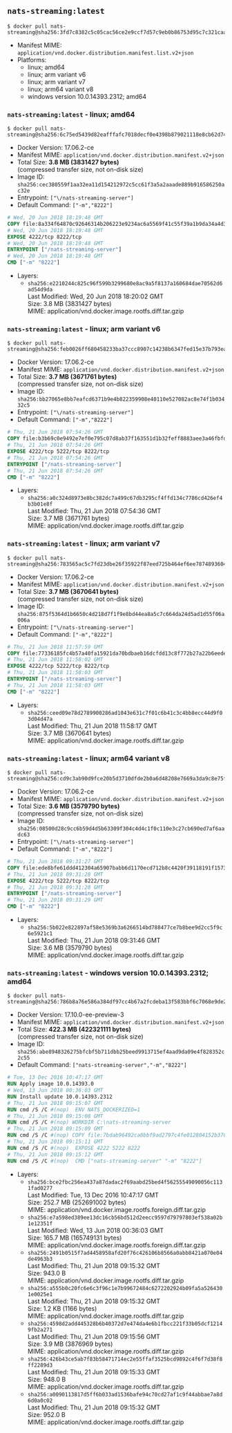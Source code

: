 ## `nats-streaming:latest`

```console
$ docker pull nats-streaming@sha256:3fd7c8382c5c05cac56ce2e9ccf7d57c9eb0b86753d95c7c321caa0314dec043
```

-	Manifest MIME: `application/vnd.docker.distribution.manifest.list.v2+json`
-	Platforms:
	-	linux; amd64
	-	linux; arm variant v6
	-	linux; arm variant v7
	-	linux; arm64 variant v8
	-	windows version 10.0.14393.2312; amd64

### `nats-streaming:latest` - linux; amd64

```console
$ docker pull nats-streaming@sha256:6c75ed5439d82eafffafc7018decf0e4398b879021118e8cb62d742bde70652a
```

-	Docker Version: 17.06.2-ce
-	Manifest MIME: `application/vnd.docker.distribution.manifest.v2+json`
-	Total Size: **3.8 MB (3831427 bytes)**  
	(compressed transfer size, not on-disk size)
-	Image ID: `sha256:cec380559f1aa32ea11d154212972c5cc61f3a5a2aaade889b916586250ac32e`
-	Entrypoint: `["\/nats-streaming-server"]`
-	Default Command: `["-m","8222"]`

```dockerfile
# Wed, 20 Jun 2018 18:19:48 GMT
COPY file:8a334f64870c92646314b206223e9234ac6a5569f41c55f39a1b9da34a4d3f9f in /nats-streaming-server 
# Wed, 20 Jun 2018 18:19:48 GMT
EXPOSE 4222/tcp 8222/tcp
# Wed, 20 Jun 2018 18:19:48 GMT
ENTRYPOINT ["/nats-streaming-server"]
# Wed, 20 Jun 2018 18:19:48 GMT
CMD ["-m" "8222"]
```

-	Layers:
	-	`sha256:e2210244c825c96f599b3299680e8ac9a5f8137a160684dae70562d6ad54d9da`  
		Last Modified: Wed, 20 Jun 2018 18:20:02 GMT  
		Size: 3.8 MB (3831427 bytes)  
		MIME: application/vnd.docker.image.rootfs.diff.tar.gzip

### `nats-streaming:latest` - linux; arm variant v6

```console
$ docker pull nats-streaming@sha256:feb0026ff680458233ba37ccc8907c14238b6347fed15e37b793eaaed08edb00
```

-	Docker Version: 17.06.2-ce
-	Manifest MIME: `application/vnd.docker.distribution.manifest.v2+json`
-	Total Size: **3.7 MB (3671761 bytes)**  
	(compressed transfer size, not on-disk size)
-	Image ID: `sha256:bb27065e8bb7eafcd6371b9e4b822359908e40110e527082ac8e74f1b03432c5`
-	Entrypoint: `["\/nats-streaming-server"]`
-	Default Command: `["-m","8222"]`

```dockerfile
# Thu, 21 Jun 2018 07:54:26 GMT
COPY file:b3b69c0e9492e7ef0e795c07d8ab37f163551d1b32feff8883aee3a46fbfdf6b in /nats-streaming-server 
# Thu, 21 Jun 2018 07:54:26 GMT
EXPOSE 4222/tcp 5222/tcp 8222/tcp
# Thu, 21 Jun 2018 07:54:26 GMT
ENTRYPOINT ["/nats-streaming-server"]
# Thu, 21 Jun 2018 07:54:26 GMT
CMD ["-m" "8222"]
```

-	Layers:
	-	`sha256:a0c324d8973e8bc382dc7a499c67db3295cf4ffd134c7786cd426ef4b3b01e8f`  
		Last Modified: Thu, 21 Jun 2018 07:54:36 GMT  
		Size: 3.7 MB (3671761 bytes)  
		MIME: application/vnd.docker.image.rootfs.diff.tar.gzip

### `nats-streaming:latest` - linux; arm variant v7

```console
$ docker pull nats-streaming@sha256:783565ac5c7fd23dbe26f35922f87eed725b464ef6ee78748936044aad94d1f0
```

-	Docker Version: 17.06.2-ce
-	Manifest MIME: `application/vnd.docker.distribution.manifest.v2+json`
-	Total Size: **3.7 MB (3670641 bytes)**  
	(compressed transfer size, not on-disk size)
-	Image ID: `sha256:875f5364d1b6650c4d218d7f1f9e8bd44ea8a5c7c664da24d5ad1d55f06a006a`
-	Entrypoint: `["\/nats-streaming-server"]`
-	Default Command: `["-m","8222"]`

```dockerfile
# Thu, 21 Jun 2018 11:57:59 GMT
COPY file:77336185fc4b57a40fa15921da70bdbaeb16dcfdd13c8f772b27a22b6eede4b1 in /nats-streaming-server 
# Thu, 21 Jun 2018 11:58:02 GMT
EXPOSE 4222/tcp 5222/tcp 8222/tcp
# Thu, 21 Jun 2018 11:58:03 GMT
ENTRYPOINT ["/nats-streaming-server"]
# Thu, 21 Jun 2018 11:58:03 GMT
CMD ["-m" "8222"]
```

-	Layers:
	-	`sha256:ceed09e78d2789900286ad1043e631c7f01c6b41c3c4bb8ecc44d9f03d04d47a`  
		Last Modified: Thu, 21 Jun 2018 11:58:17 GMT  
		Size: 3.7 MB (3670641 bytes)  
		MIME: application/vnd.docker.image.rootfs.diff.tar.gzip

### `nats-streaming:latest` - linux; arm64 variant v8

```console
$ docker pull nats-streaming@sha256:cd9c3ab90d9fce20b5d3710dfde2b0a6d48208e7669a3da9c8e75f378fcad771
```

-	Docker Version: 17.06.2-ce
-	Manifest MIME: `application/vnd.docker.distribution.manifest.v2+json`
-	Total Size: **3.6 MB (3579790 bytes)**  
	(compressed transfer size, not on-disk size)
-	Image ID: `sha256:08500d28c9cc6b59d4d5b63309f304c4d4c1f0c110e3c27cb690ed7af6aadc63`
-	Entrypoint: `["\/nats-streaming-server"]`
-	Default Command: `["-m","8222"]`

```dockerfile
# Thu, 21 Jun 2018 09:31:27 GMT
COPY file:ede8bfe61ddd412304a65907babb6d1170ecd712b8c4420f39118191f15735db in /nats-streaming-server 
# Thu, 21 Jun 2018 09:31:28 GMT
EXPOSE 4222/tcp 5222/tcp 8222/tcp
# Thu, 21 Jun 2018 09:31:28 GMT
ENTRYPOINT ["/nats-streaming-server"]
# Thu, 21 Jun 2018 09:31:29 GMT
CMD ["-m" "8222"]
```

-	Layers:
	-	`sha256:5b022e822897af58e5369b3a6266514bd788477ce7b8bee9d2cc5f9c6e5921c1`  
		Last Modified: Thu, 21 Jun 2018 09:31:46 GMT  
		Size: 3.6 MB (3579790 bytes)  
		MIME: application/vnd.docker.image.rootfs.diff.tar.gzip

### `nats-streaming:latest` - windows version 10.0.14393.2312; amd64

```console
$ docker pull nats-streaming@sha256:786b8a76e586a384df97cc4b67a2fcdeba13f583bbf6c7068e9de21d9b0ca71c
```

-	Docker Version: 17.10.0-ee-preview-3
-	Manifest MIME: `application/vnd.docker.distribution.manifest.v2+json`
-	Total Size: **422.3 MB (422321111 bytes)**  
	(compressed transfer size, not on-disk size)
-	Image ID: `sha256:abe8948326275bfcbf5b711dbb25beed9913715ef4aad9da09e4f828352c2c55`
-	Default Command: `["nats-streaming-server","-m","8222"]`

```dockerfile
# Tue, 13 Dec 2016 10:47:17 GMT
RUN Apply image 10.0.14393.0
# Wed, 13 Jun 2018 00:36:03 GMT
RUN Install update 10.0.14393.2312
# Thu, 21 Jun 2018 09:15:07 GMT
RUN cmd /S /C #(nop)  ENV NATS_DOCKERIZED=1
# Thu, 21 Jun 2018 09:15:08 GMT
RUN cmd /S /C #(nop) WORKDIR C:\nats-streaming-server
# Thu, 21 Jun 2018 09:15:09 GMT
RUN cmd /S /C #(nop) COPY file:7bdab96492ca0bbf9ad2797c4fe012804152b37008a34a54842860ced0d1d8f2 in nats-streaming-server.exe 
# Thu, 21 Jun 2018 09:15:11 GMT
RUN cmd /S /C #(nop)  EXPOSE 4222 5222 8222
# Thu, 21 Jun 2018 09:15:12 GMT
RUN cmd /S /C #(nop)  CMD ["nats-streaming-server" "-m" "8222"]
```

-	Layers:
	-	`sha256:bce2fbc256ea437a87dadac2f69aabd25bed4f56255549090056c1131fad0277`  
		Last Modified: Tue, 13 Dec 2016 10:47:17 GMT  
		Size: 252.7 MB (252691002 bytes)  
		MIME: application/vnd.docker.image.rootfs.foreign.diff.tar.gzip
	-	`sha256:e7a598ed389ee13dc16cb56bd512d2eecc9597d79797803ef538a02b1e12351f`  
		Last Modified: Wed, 13 Jun 2018 00:36:03 GMT  
		Size: 165.7 MB (165749131 bytes)  
		MIME: application/vnd.docker.image.rootfs.foreign.diff.tar.gzip
	-	`sha256:2491b0515f7ad4458958afd20f76c426106b8566a0abb8421a070e04de4963b3`  
		Last Modified: Thu, 21 Jun 2018 09:15:32 GMT  
		Size: 943.0 B  
		MIME: application/vnd.docker.image.rootfs.diff.tar.gzip
	-	`sha256:a555b0c20fc6e6c3f96c1e7b99672484c6272202924b09fa5a5264301e0025e1`  
		Last Modified: Thu, 21 Jun 2018 09:15:32 GMT  
		Size: 1.2 KB (1166 bytes)  
		MIME: application/vnd.docker.image.rootfs.diff.tar.gzip
	-	`sha256:4598d2add445328b6b40372d7e474da4e6b1fbcc221f33b05dcf12149fb2a271`  
		Last Modified: Thu, 21 Jun 2018 09:15:56 GMT  
		Size: 3.9 MB (3876969 bytes)  
		MIME: application/vnd.docker.image.rootfs.diff.tar.gzip
	-	`sha256:426b43ce5ab7f83b58471714ec2e55ffaf3525bcd9892c4f6f7d38f8ff2289d3`  
		Last Modified: Thu, 21 Jun 2018 09:15:33 GMT  
		Size: 948.0 B  
		MIME: application/vnd.docker.image.rootfs.diff.tar.gzip
	-	`sha256:a0090113817d5ff6b033ad1536bafe94c70cd27af1c9f44abbae7a8d6d0a0c02`  
		Last Modified: Thu, 21 Jun 2018 09:15:32 GMT  
		Size: 952.0 B  
		MIME: application/vnd.docker.image.rootfs.diff.tar.gzip
